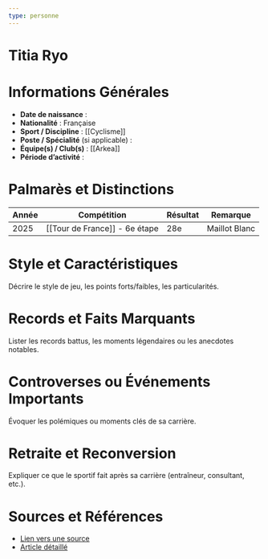 ```yaml
---
type: personne
---
```


# Titia Ryo

# Informations Générales
- **Date de naissance** :  
- **Nationalité** :  Française
- **Sport / Discipline** :  [[Cyclisme]]
- **Poste / Spécialité** (si applicable) :  
- **Équipe(s) / Club(s)** :  [[Arkea]]
- **Période d’activité** :  

# Palmarès et Distinctions
| Année | Compétition                   | Résultat | Remarque      |
| ----- | ----------------------------- | -------- | ------------- |
| 2025  | [[Tour de France]] - 6e étape | 28e      | Maillot Blanc |

# Style et Caractéristiques
Décrire le style de jeu, les points forts/faibles, les particularités.

# Records et Faits Marquants
Lister les records battus, les moments légendaires ou les anecdotes notables.

# Controverses ou Événements Importants
Évoquer les polémiques ou moments clés de sa carrière.

# Retraite et Reconversion
Expliquer ce que le sportif fait après sa carrière (entraîneur, consultant, etc.).

# Sources et Références
- [Lien vers une source](#)
- [Article détaillé](#)
